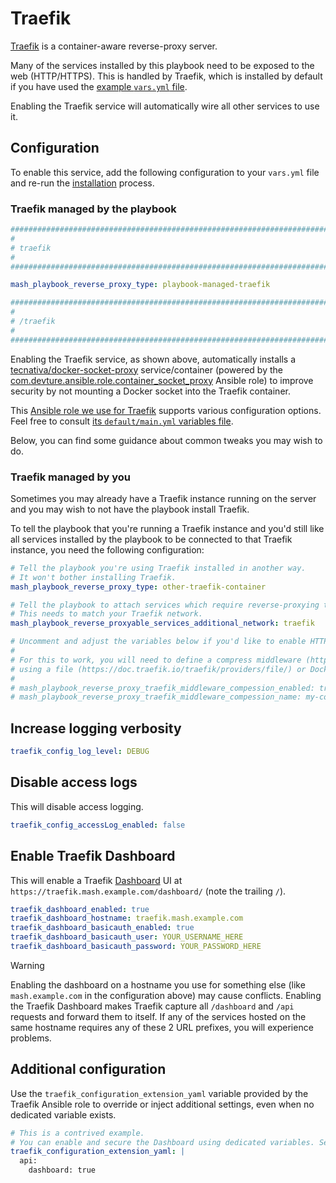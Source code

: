 <!--
SPDX-FileCopyrightText: 2023 - 2024 Slavi Pantaleev

SPDX-License-Identifier: AGPL-3.0-or-later
-->

# Traefik

[Traefik](https://doc.traefik.io/traefik/) is a container-aware reverse-proxy server.

Many of the services installed by this playbook need to be exposed to the web (HTTP/HTTPS). This is handled by Traefik, which is installed by default if you have used the [example `vars.yml` file](../../examples/vars.yml).

Enabling the Traefik service will automatically wire all other services to use it.


## Configuration

To enable this service, add the following configuration to your `vars.yml` file and re-run the [installation](../installing.md) process.

### Traefik managed by the playbook

```yaml
########################################################################
#                                                                      #
# traefik                                                              #
#                                                                      #
########################################################################

mash_playbook_reverse_proxy_type: playbook-managed-traefik

########################################################################
#                                                                      #
# /traefik                                                             #
#                                                                      #
########################################################################
```

Enabling the Traefik service, as shown above, automatically installs a [tecnativa/docker-socket-proxy](https://github.com/Tecnativa/docker-socket-proxy) service/container (powered by the [com.devture.ansible.role.container_socket_proxy](https://github.com/devture/com.devture.ansible.role.container_socket_proxy) Ansible role) to improve security by not mounting a Docker socket into the Traefik container.

This [Ansible role we use for Traefik](https://github.com/mother-of-all-self-hosting/ansible-role-traefik) supports various configuration options. Feel free to consult [its `default/main.yml` variables file](https://github.com/mother-of-all-self-hosting/ansible-role-traefik/blob/main/defaults/main.yml).

Below, you can find some guidance about common tweaks you may wish to do.

### Traefik managed by you

Sometimes you may already have a Traefik instance running on the server and you may wish to not have the playbook install Traefik.

To tell the playbook that you're running a Traefik instance and you'd still like all services installed by the playbook to be connected to that Traefik instance, you need the following configuration:

```yml
# Tell the playbook you're using Traefik installed in another way.
# It won't bother installing Traefik.
mash_playbook_reverse_proxy_type: other-traefik-container

# Tell the playbook to attach services which require reverse-proxying to an additional network by default (e.g. traefik)
# This needs to match your Traefik network.
mash_playbook_reverse_proxyable_services_additional_network: traefik

# Uncomment and adjust the variables below if you'd like to enable HTTP-compression.
#
# For this to work, you will need to define a compress middleware (https://doc.traefik.io/traefik/middlewares/http/compress/) for your Traefik instance
# using a file (https://doc.traefik.io/traefik/providers/file/) or Docker (https://doc.traefik.io/traefik/providers/docker/) configuration provider.
#
# mash_playbook_reverse_proxy_traefik_middleware_compession_enabled: true
# mash_playbook_reverse_proxy_traefik_middleware_compession_name: my-compression-middleware@file
```

## Increase logging verbosity

```yaml
traefik_config_log_level: DEBUG
```

## Disable access logs

This will disable access logging.

```yaml
traefik_config_accessLog_enabled: false
```

## Enable Traefik Dashboard

This will enable a Traefik [Dashboard](https://doc.traefik.io/traefik/operations/dashboard/) UI at `https://traefik.mash.example.com/dashboard/` (note the trailing `/`).

```yaml
traefik_dashboard_enabled: true
traefik_dashboard_hostname: traefik.mash.example.com
traefik_dashboard_basicauth_enabled: true
traefik_dashboard_basicauth_user: YOUR_USERNAME_HERE
traefik_dashboard_basicauth_password: YOUR_PASSWORD_HERE
```

> [!WARNING]
> Enabling the dashboard on a hostname you use for something else (like `mash.example.com` in the configuration above) may cause conflicts. Enabling the Traefik Dashboard makes Traefik capture all `/dashboard` and `/api` requests and forward them to itself. If any of the services hosted on the same hostname requires any of these 2 URL prefixes, you will experience problems.

## Additional configuration

Use the `traefik_configuration_extension_yaml` variable provided by the Traefik Ansible role to override or inject additional settings, even when no dedicated variable exists.

```yaml
# This is a contrived example.
# You can enable and secure the Dashboard using dedicated variables. See above.
traefik_configuration_extension_yaml: |
  api:
    dashboard: true
```
